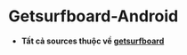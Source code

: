 # Getsurfboard-Android
* **Tất cả sources thuộc về [getsurfboard](https://github.com/getsurfboard)** 

